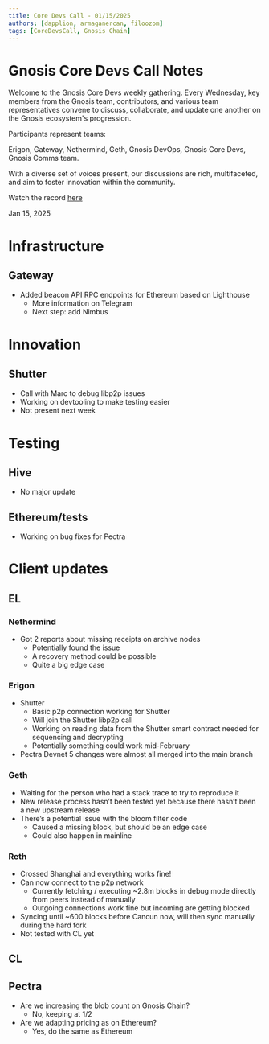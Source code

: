 ```yaml
---
title: Core Devs Call - 01/15/2025
authors: [dapplion, armaganercan, filoozom]
tags: [CoreDevsCall, Gnosis Chain]
---
```


# Gnosis Core Devs Call Notes

Welcome to the Gnosis Core Devs weekly gathering. Every Wednesday, key members from the Gnosis team, contributors, and various team representatives convene to discuss, collaborate, and update one another on the Gnosis ecosystem's progression.

Participants represent teams:

Erigon, Gateway, Nethermind, Geth, Gnosis DevOps, Gnosis Core Devs, Gnosis Comms team.

With a diverse set of voices present, our discussions are rich, multifaceted, and aim to foster innovation within the community.

Watch the record [here](https://youtu.be/AyKGL-z2dLU)

Jan 15, 2025

# Infrastructure
## Gateway
* Added beacon API RPC endpoints for Ethereum based on Lighthouse
    * More information on Telegram
    * Next step: add Nimbus

# Innovation
## Shutter
* Call with Marc to debug libp2p issues
* Working on devtooling to make testing easier
* Not present next week

 
# Testing
## Hive
 * No major update

## Ethereum/tests
* Working on bug fixes for Pectra

# Client updates
## EL
### Nethermind
* Got 2 reports about missing receipts on archive nodes
    * Potentially found the issue
    * A recovery method could be possible
    * Quite a big edge case

### Erigon
* Shutter
    * Basic p2p connection working for Shutter
    * Will join the Shutter libp2p call
    * Working on reading data from the Shutter smart contract needed for sequencing and decrypting
    * Potentially something could work mid-February
* Pectra Devnet 5 changes were almost all merged into the main branch


### Geth
* Waiting for the person who had a stack trace to try to reproduce it
* New release process hasn’t been tested yet because there hasn’t been a new upstream release
* There’s a potential issue with the bloom filter code
    * Caused a missing block, but should be an edge case
    * Could also happen in mainline

### Reth
* Crossed Shanghai and everything works fine!
* Can now connect to the p2p network
    * Currently fetching / executing ~2.8m blocks in debug mode directly from peers instead of manually
    * Outgoing connections work fine but incoming are getting blocked
* Syncing until ~600 blocks before Cancun now, will then sync manually during the hard fork
* Not tested with CL yet


## CL

## Pectra
* Are we increasing the blob count on Gnosis Chain?
    * No, keeping at 1/2
* Are we adapting pricing as on Ethereum?
    * Yes, do the same as Ethereum

























































